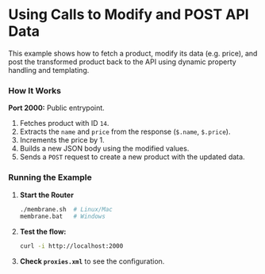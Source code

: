 # Using Calls to Modify and POST API Data

This example shows how to fetch a product, modify its data (e.g. price), and post the transformed product back to the API using dynamic property handling and templating.

### **How It Works**

**Port 2000:** Public entrypoint.
1. Fetches product with ID `14`.
2. Extracts the `name` and `price` from the response (`$.name`, `$.price`).
3. Increments the price by 1.
4. Builds a new JSON body using the modified values.
5. Sends a `POST` request to create a new product with the updated data.

### **Running the Example**

1. **Start the Router**
   ```sh
   ./membrane.sh  # Linux/Mac  
   membrane.bat   # Windows  
   ```

2. **Test the flow:**
   ```sh
   curl -i http://localhost:2000
   ```

3. **Check `proxies.xml`** to see the configuration.